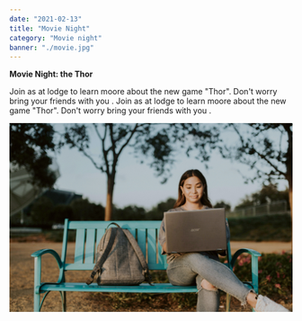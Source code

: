 ```yaml
---
date: "2021-02-13"
title: "Movie Night"
category: "Movie night"
banner: "./movie.jpg"
---
```


**Movie Night: the Thor**


Join as at lodge to learn moore about the new game "Thor".
Don't worry bring your friends with you .
Join as at lodge to learn moore about the new game "Thor".
Don't worry bring your friends with you .


![lady](../events/lady.jpg)